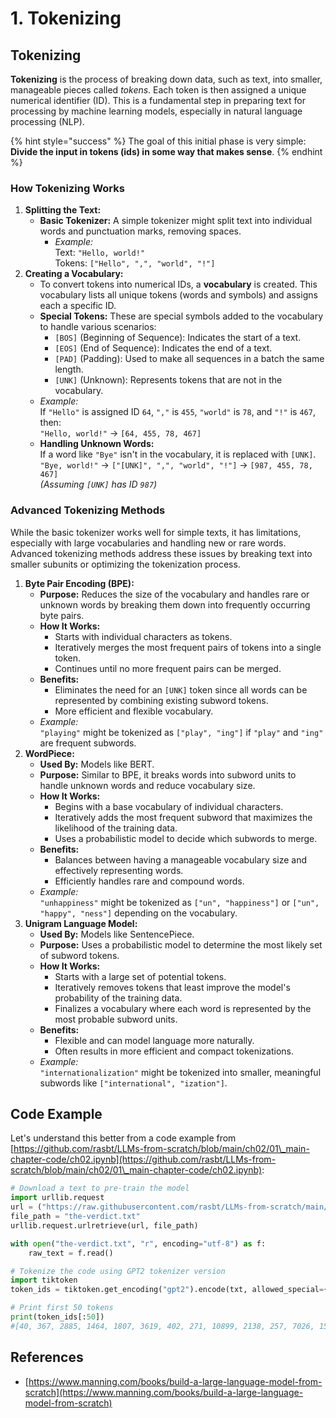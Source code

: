 # 1. Tokenizing

## Tokenizing

**Tokenizing** is the process of breaking down data, such as text, into smaller, manageable pieces called _tokens_. Each token is then assigned a unique numerical identifier (ID). This is a fundamental step in preparing text for processing by machine learning models, especially in natural language processing (NLP).

{% hint style="success" %}
The goal of this initial phase is very simple: **Divide the input in tokens (ids) in some way that makes sense**.
{% endhint %}

### **How Tokenizing Works**

1. **Splitting the Text:**
   * **Basic Tokenizer:** A simple tokenizer might split text into individual words and punctuation marks, removing spaces.
     * _Example:_\
       Text: `"Hello, world!"`\
       Tokens: `["Hello", ",", "world", "!"]`
2. **Creating a Vocabulary:**
   * To convert tokens into numerical IDs, a **vocabulary** is created. This vocabulary lists all unique tokens (words and symbols) and assigns each a specific ID.
   * **Special Tokens:** These are special symbols added to the vocabulary to handle various scenarios:
     * `[BOS]` (Beginning of Sequence): Indicates the start of a text.
     * `[EOS]` (End of Sequence): Indicates the end of a text.
     * `[PAD]` (Padding): Used to make all sequences in a batch the same length.
     * `[UNK]` (Unknown): Represents tokens that are not in the vocabulary.
   * _Example:_\
     If `"Hello"` is assigned ID `64`, `","` is `455`, `"world"` is `78`, and `"!"` is `467`, then:\
     `"Hello, world!"` → `[64, 455, 78, 467]`
   * **Handling Unknown Words:**\
     If a word like `"Bye"` isn't in the vocabulary, it is replaced with `[UNK]`.\
     `"Bye, world!"` → `["[UNK]", ",", "world", "!"]` → `[987, 455, 78, 467]`\
     _(Assuming `[UNK]` has ID `987`)_

### **Advanced Tokenizing Methods**

While the basic tokenizer works well for simple texts, it has limitations, especially with large vocabularies and handling new or rare words. Advanced tokenizing methods address these issues by breaking text into smaller subunits or optimizing the tokenization process.

1. **Byte Pair Encoding (BPE):**
   * **Purpose:** Reduces the size of the vocabulary and handles rare or unknown words by breaking them down into frequently occurring byte pairs.
   * **How It Works:**
     * Starts with individual characters as tokens.
     * Iteratively merges the most frequent pairs of tokens into a single token.
     * Continues until no more frequent pairs can be merged.
   * **Benefits:**
     * Eliminates the need for an `[UNK]` token since all words can be represented by combining existing subword tokens.
     * More efficient and flexible vocabulary.
   * _Example:_\
     `"playing"` might be tokenized as `["play", "ing"]` if `"play"` and `"ing"` are frequent subwords.
2. **WordPiece:**
   * **Used By:** Models like BERT.
   * **Purpose:** Similar to BPE, it breaks words into subword units to handle unknown words and reduce vocabulary size.
   * **How It Works:**
     * Begins with a base vocabulary of individual characters.
     * Iteratively adds the most frequent subword that maximizes the likelihood of the training data.
     * Uses a probabilistic model to decide which subwords to merge.
   * **Benefits:**
     * Balances between having a manageable vocabulary size and effectively representing words.
     * Efficiently handles rare and compound words.
   * _Example:_\
     `"unhappiness"` might be tokenized as `["un", "happiness"]` or `["un", "happy", "ness"]` depending on the vocabulary.
3. **Unigram Language Model:**
   * **Used By:** Models like SentencePiece.
   * **Purpose:** Uses a probabilistic model to determine the most likely set of subword tokens.
   * **How It Works:**
     * Starts with a large set of potential tokens.
     * Iteratively removes tokens that least improve the model's probability of the training data.
     * Finalizes a vocabulary where each word is represented by the most probable subword units.
   * **Benefits:**
     * Flexible and can model language more naturally.
     * Often results in more efficient and compact tokenizations.
   * _Example:_\
     `"internationalization"` might be tokenized into smaller, meaningful subwords like `["international", "ization"]`.

## Code Example

Let's understand this better from a code example from [https://github.com/rasbt/LLMs-from-scratch/blob/main/ch02/01\_main-chapter-code/ch02.ipynb](https://github.com/rasbt/LLMs-from-scratch/blob/main/ch02/01\_main-chapter-code/ch02.ipynb):

```python
# Download a text to pre-train the model
import urllib.request
url = ("https://raw.githubusercontent.com/rasbt/LLMs-from-scratch/main/ch02/01_main-chapter-code/the-verdict.txt")
file_path = "the-verdict.txt"
urllib.request.urlretrieve(url, file_path)

with open("the-verdict.txt", "r", encoding="utf-8") as f:
    raw_text = f.read()

# Tokenize the code using GPT2 tokenizer version
import tiktoken
token_ids = tiktoken.get_encoding("gpt2").encode(txt, allowed_special={"[EOS]"}) # Allow the user of the tag "[EOS]"

# Print first 50 tokens
print(token_ids[:50])
#[40, 367, 2885, 1464, 1807, 3619, 402, 271, 10899, 2138, 257, 7026, 15632, 438, 2016, 257, 922, 5891, 1576, 438, 568, 340, 373, 645, 1049, 5975, 284, 502, 284, 3285, 326, 11, 287, 262, 6001, 286, 465, 13476, 11, 339, 550, 5710, 465, 12036, 11, 6405, 257, 5527, 27075, 11]
```

## References

* [https://www.manning.com/books/build-a-large-language-model-from-scratch](https://www.manning.com/books/build-a-large-language-model-from-scratch)
